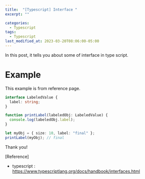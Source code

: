 ```yaml
---
title:  "[Typescript] Interface "
excerpt: ""

categories:
  - Typescript
tags:
  - Typescript
last_modified_at: 2023-03-20T08:06:00-05:00
---
```


In this post, it tells you about some of interface in type script.


# Example
This example is from reference page.

```typescript
interface LabeledValue {
  label: string;
}

function printLabel(labeledObj: LabeledValue) {
  console.log(labeledObj.label);
}

let myObj = { size: 10, label: "final" };
printLabel(myObj); // final
```


Thank you!

[Reference]
* typescript : <https://www.typescriptlang.org/docs/handbook/interfaces.html>